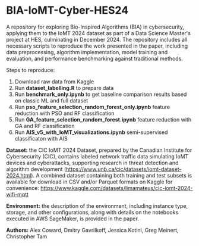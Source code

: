 # BIA-IoMT-Cyber-HES24
A repository for exploring Bio-Inspired Algorithms (BIA) in cybersecurity, applying them to the IoMT 2024 dataset as part of a Data Science Master's project at HES, culminating in December 2024. The repository includes all necessary scripts to reproduce the work presented in the paper, including data preprocessing, algorithm implementation, model training and evaluation, and performance benchmarking against traditional methods.

Steps to reproduce:
1) Download raw data from Kaggle
2) Run __dataset_labelling.R__ to prepare data
3) Run __benchmark_only.ipynb__ to get baseline comparison results based on classic ML and full dataset
4) Run __pso_feature_selection_random_forest_only.ipynb__ feature reduction with PSO and RF classification
5) Run __GA_feature_selection_random_forest.ipynb__ feature reduction with GA and RF classification
6) Run __AIS_v5_with_IoMT_visualizations.ipynb__ semi-supervised classificaton with AIS

**Dataset:** the CIC IoMT 2024 Dataset, prepared by the Canadian Institute for Cybersecurity (CIC), contains labeled network traffic data simulating IoMT devices and cyberattacks, supporting research in threat detection and algorithm development (https://www.unb.ca/cic/datasets/iomt-dataset-2024.html). A combined dataset containing both training and test subsets is available for download in CSV and/or Parquet formats on Kaggle for convenience: https://www.kaggle.com/datasets/limamateus/cic-iomt-2024-wifi-mqtt

**Environment:** the description of the environment, including instance type, storage, and other configurations, along with details on the notebooks executed in AWS SageMaker, is provided in the paper.

**Authors:** Alex Coward, Dmitry Gavrilkoff, Jessica Kotini, Greg Meinert, Christopher Tam





